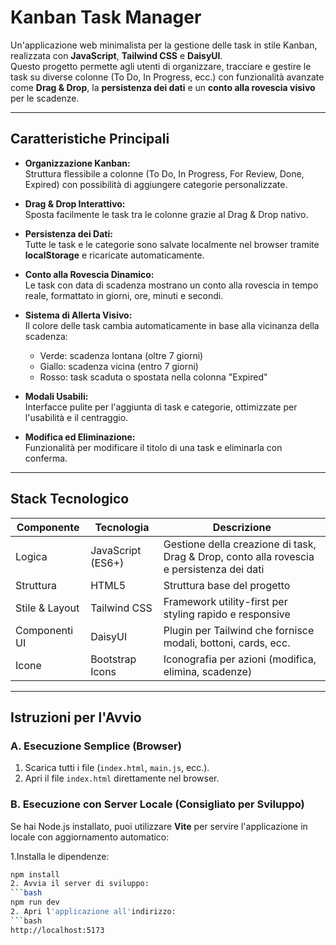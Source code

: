 # Kanban Task Manager

Un'applicazione web minimalista per la gestione delle task in stile Kanban, realizzata con **JavaScript**, **Tailwind CSS** e **DaisyUI**.  
Questo progetto permette agli utenti di organizzare, tracciare e gestire le task su diverse colonne (To Do, In Progress, ecc.) con funzionalità avanzate come **Drag & Drop**, la **persistenza dei dati** e un **conto alla rovescia visivo** per le scadenze.

---

## Caratteristiche Principali

- **Organizzazione Kanban:**  
  Struttura flessibile a colonne (To Do, In Progress, For Review, Done, Expired) con possibilità di aggiungere categorie personalizzate.

- **Drag & Drop Interattivo:**  
  Sposta facilmente le task tra le colonne grazie al Drag & Drop nativo.

- **Persistenza dei Dati:**  
  Tutte le task e le categorie sono salvate localmente nel browser tramite **localStorage** e ricaricate automaticamente.

- **Conto alla Rovescia Dinamico:**  
  Le task con data di scadenza mostrano un conto alla rovescia in tempo reale, formattato in giorni, ore, minuti e secondi.

- **Sistema di Allerta Visivo:**  
  Il colore delle task cambia automaticamente in base alla vicinanza della scadenza:  
  - Verde: scadenza lontana (oltre 7 giorni)  
  - Giallo: scadenza vicina (entro 7 giorni)  
  - Rosso: task scaduta o spostata nella colonna "Expired"

- **Modali Usabili:**  
  Interfacce pulite per l'aggiunta di task e categorie, ottimizzate per l'usabilità e il centraggio.

- **Modifica ed Eliminazione:**  
  Funzionalità per modificare il titolo di una task e eliminarla con conferma.

---

## Stack Tecnologico

| Componente       | Tecnologia       | Descrizione |
|-----------------|-----------------|------------|
| Logica           | JavaScript (ES6+) | Gestione della creazione di task, Drag & Drop, conto alla rovescia e persistenza dei dati |
| Struttura        | HTML5           | Struttura base del progetto |
| Stile & Layout   | Tailwind CSS    | Framework utility-first per styling rapido e responsive |
| Componenti UI    | DaisyUI         | Plugin per Tailwind che fornisce modali, bottoni, cards, ecc. |
| Icone            | Bootstrap Icons | Iconografia per azioni (modifica, elimina, scadenze) |

---

## Istruzioni per l'Avvio

### A. Esecuzione Semplice (Browser)
1. Scarica tutti i file (`index.html`, `main.js`, ecc.).  
2. Apri il file `index.html` direttamente nel browser.

### B. Esecuzione con Server Locale (Consigliato per Sviluppo)
Se hai Node.js installato, puoi utilizzare **Vite** per servire l'applicazione in locale con aggiornamento automatico:

1.Installa le dipendenze:
```bash
npm install
2. Avvia il server di sviluppo:
```bash
npm run dev
2. Apri l'applicazione all'indirizzo:
```bash
http://localhost:5173
